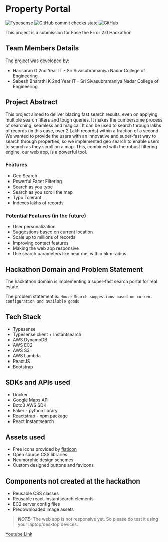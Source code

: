 # Property Portal

![Typesense](https://img.shields.io/badge/poweredby-typesense-blue)
![GitHub commit checks state](https://img.shields.io/github/checks-status/HarisaranG/property-portal-hackathon/eeb786091b3a4f8ca19b38f4f218dacb28d070d3?logoColor=green)
![GitHub](https://img.shields.io/github/license/HarisaranG/property-portal-hackathon?logoColor=orange)

This project is a submission for Ease the Error 2.0 Hackathon

## Team Members Details

The project was developed by:
- Harisaran G 2nd Year IT - Sri Sivasubramaniya Nadar College of Engineering 
- Sabesh Bharathi K 2nd Year IT - Sri Sivasubramaniya Nadar College of Engineering 

## Project Abstract

This project aimed to deliver blazing fast search results, even on applying multiple search filters and tough queries. It makes the cumbersome process of searching, seamless and magical. It can be used to search through lakhs of records (in this case, over 2 Lakh records) within a fraction of a second. We wanted to provide the users with an innovative and super-fast way to search through properties, so we implemented geo search to enable users to search as they scroll on a map. This, combined with the robust filtering engine, our web app, is a powerful tool.

### Features

- Geo Search
- Powerful Facet Filtering
- Search as you type
- Search as you scroll the map
- Typo Tolerant
- Indexes lakhs of records

### Potential Features (in the future)

- User personalization
- Suggestions based on current location
- Scale up to millions of records
- Improving contact features
- Making the web app responsive
- Use search parameters like near me, within 5km radius


## Hackathon Domain and Problem Statement

The hackathon domain is implementing a super-fast search portal for real estate.

The problem statement is:
`House Search suggestions based on current configuration and available goods`

## Tech Stack

- Typesense
- Typesense client + Instantsearch
- AWS DynamoDB
- AWS EC2
- AWS S3
- AWS Lambda
- ReactJS
- Bootstrap 


## SDKs and APIs used

- Docker
- Google Maps API
- Boto3 AWS SDK
- Faker - python library
- Reactstrap - npm package
- React Instantsearch

## Assets used

- Free icons provided by [flaticon](https://www.flaticon.com)
- Open source CSS libraries
- Neumorphic design schemes
- Custom designed buttons and favicons

## Components not created at the hackathon

- Reusable CSS classes
- Reusable react-instantsearch elements
- EC2 server config files
- Predownloaded image assets

> **_NOTE:_** The web app is not responsive yet. So please do test it using your laptop/desktop devices.


[Youtube Link](https://www.youtube.com/watch?v=eQM2VgYQIlc)
